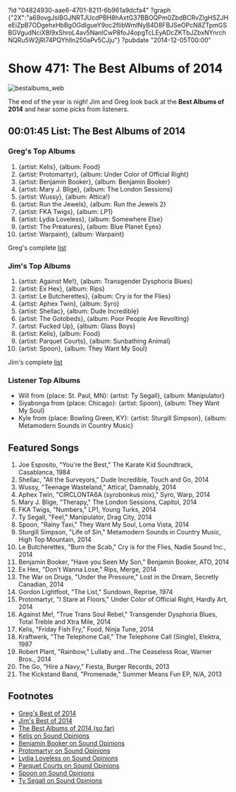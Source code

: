 ?id "04824930-aae6-4701-8211-6b961a9dcfa4"
?graph {"2X":"a69ovgJsIBGJNRTJUcdPBH8hAxtG37BBOQPm0ZbdBCRvZlgHSZJHeEiZpB7ODgehxHbBgOGdIgueY9oc2fIibWmINyB4D8FBJSeOPcN8ZTpmGSBGVgudNciXBI9xShroL4av5NanlCwP8foJ4opgTcLEyADcZKTbJZbxNYnrchNQRu5W2jRl74PQYhlln250aPv5CJju"}
?pubdate "2014-12-05T00:00"

# Show 471: The Best Albums of 2014

![bestalbums_web](https://static.soundopinions.org/images/2014/bestalbums_web.jpg)

The end of the year is nigh! Jim and Greg look back at the **Best Albums of 2014** and hear some picks from listeners.

## 00:01:45 List: The Best Albums of 2014

### Greg's Top Albums

1. {artist: Kelis}, {album: Food}
2. {artist: Protomartyr}, {album: Under Color of Official Right}
3. {artist: Benjamin Booker}, {album: Benjamin Booker}
4. {artist: Mary J. Blige}, {album: The London Sessions}
5. {artist: Wussy}, {album: Attica!}
6. {artist: Run the Jewels}, {album: Run the Jewels 2}
7. {artist: FKA Twigs}, {album: LP1}
8. {artist: Lydia Loveless}, {album: Somewhere Else}
9. {artist: The Preatures}, {album: Blue Planet Eyes}
10. {artist: Warpaint}, {album: Warpaint}

Greg's complete [list](http://tinyurl.com/p4tx363)

### Jim's Top Albums

1. {artist: Against Me!}, {album: Transgender Dysphoria Blues}
2. {artist: Ex Hex}, {album: Rips}
3. {artist: Le Butcherettes}, {album: Cry is for the Flies}
4. {artist: Aphex Twin}, {album: Syro}
5. {artist: Shellac}, {album: Dude Incredible}
6. {artist: The Gotobeds}, {album: Poor People Are Revolting} 
7. {artist: Fucked Up}, {album: Glass Boys} 
8. {artist: Kelis}, {album: Food} 
9. {artist: Parquet Courts}, {album: Sunbathing Animal}
10. {artist: Spoon}, {album: They Want My Soul} 

Jim's complete [list](http://tinyurl.com/khfayw7)

### Listener Top Albums

- Will from {place: St. Paul, MN}: {artist: Ty Segall}, {album: Manipulator} 
- Siyabonga from {place: Chicago}: {artist: Spoon}, {album: They Want My Soul}
- Kyle from {place: Bowling Green, KY}: {artist: Sturgill Simpson}, {album: Metamodern Sounds in Country Music}


## Featured Songs

1. Joe Esposito, "You're the Best," The Karate Kid Soundtrack, Casablanca, 1984 
1. Shellac, "All the Surveyors," Dude Incredible, Touch and Go, 2014 
1. Wussy, "Teenage Wasteland," Attica!, Damnably, 2014 
1. Aphex Twin, "CIRCLONTA6A (syrobonkus mix)," Syro, Warp, 2014 
1. Mary J. Blige, "Therapy," The London Sessions, Capitol, 2014 
1. FKA Twigs, "Numbers," LP1, Young Turks, 2014 
1. Ty Segall, "Feel," Manipulator, Drag City, 2014 
1. Spoon, "Rainy Taxi," They Want My Soul, Loma Vista, 2014 
1. Sturgill Simpson, "Life of Sin," Metamodern Sounds in Country Music, High Top Mountain, 2014 
1. Le Butcherettes, "Burn the Scab," Cry is for the Flies, Nadie Sound Inc., 2014 
1. Benjamin Booker, "Have you Seen My Son," Benjamin Booker, ATO, 2014 
1. Ex Hex, "Don't Wanna Lose," Rips, Merge, 2014 
1. The War on Drugs, "Under the Pressure," Lost in the Dream, Secretly Canadian, 2014 
1. Gordon Lightfoot, "The List," Sundown, Reprise, 1974 
1. Protomartyr, "I Stare at Floors," Under Color of Official Right, Hardly Art, 2014 
1. Against Me!, "True Trans Soul Rebel," Transgender Dysphoria Blues, Total Treble and Xtra Mile, 2014 
1. Kelis, "Friday Fish Fry," Food, Ninja Tune, 2014 
1. Kraftwerk, "The Telephone Call," The Telephone Call (Single), Elektra, 1987 
1. Robert Plant, "Rainbow," Lullaby and…The Ceaseless Roar, Warner Bros., 2014 
1. The Go, "Hire a Navy," Fiesta, Burger Records, 2013
1. The Kickstand Band, "Promenade," Summer Means Fun EP, N/A, 2013 


## Footnotes
- [Greg's Best of 2014](http://www.chicagotribune.com/entertainment/music/kot/ct-kelis-food-benjamin-booker-protomartyr-mary-j-blige-best-pop-albums-20141202-column.html)
- [Jim's Best of 2014](http://www.wbez.org/blogs/jim-derogatis/2014-12/reasons-living-2014-111177)
- [The Best Albums of 2014 (so far)](http://www.soundopinions.org/show/448)
- [Kelis on Sound Opinions](/show/454/#kelis)
- [Benjamin Booker on Sound Opinions](/show/457/#benjaminbooker)
- [Protomartyr on Sound Opinions](/show/470/#protomartyr)
- [Lydia Loveless on Sound Opinions](http://www.soundopinions.org/show/348/)
- [Parquet Courts on Sound Opinions](/show/415/#parquetcourts)
- [Spoon on Sound Opinions](http://www.soundopinions.org/show/102/)
- [Ty Segall on Sound Opinions](http://www.soundopinions.org/show/360/)
